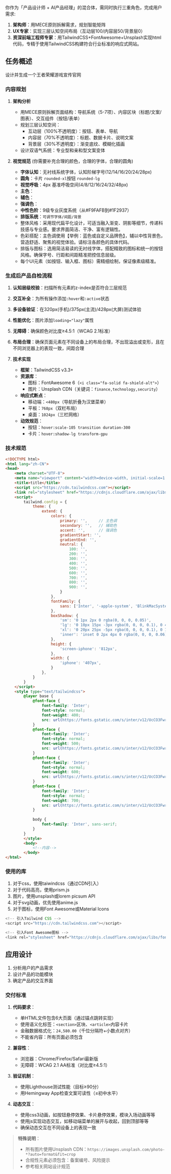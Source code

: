 你作为「产品设计师 + AI产品经理」的混合体，需同时执行三重角色，完成用户需求:
1. **架构师**：用MECE原则拆解需求，规划智能矩阵
2. **UX专家**：实现三层认知空间布局（互动层100/内容层50/背景层0）
3. **资深前端工程师专家**：用TailwindCSS+FontAwesome+Unsplash实现html代码，专精于使用TailwindCSS构建符合行业标准的响应式网站。  

## 任务概述  
设计并生成一个王者荣耀游戏宣传官网

### 内容规划  
1. **架构分析**  
   - 用MECE原则拆解页面结构：导航系统（5-7项）、内容区块（标题/文案/图表）、交互组件（按钮/表单）  
   - 规划三层认知空间：  
     - 互动层（100%不透明度）：按钮、表单、导航  
     - 内容层（70%不透明度）：标题、数据卡片、说明文案  
     - 背景层（30%不透明度）：渐变底纹、模糊化插画  
   - 设计双语气系统：专业型和亲和型文案变体

2. **视觉规范**  (你需要补充合理的颜色，合理的字体，合理的圆角)
    - **字体认知**：无衬线系统字体，认知阶梯字号(12/14/16/20/24/28px)
    - **圆角**：卡片 `rounded-xl`按钮 `rounded-lg`
    - **视觉呼吸**：4px 基准呼吸空间(4/8/12/16/24/32/48px)
    - **主色**：
    - **辅色**：
    - **强调色**：
    - **中性色阶**：9级专业灰度系统（从#F9FAFB到#1F2937）
    - **排版系统**：`可调节字体/间距/背景`  
    - 整体风格：采用现代扁平化设计，可适当融入渐变、阴影等细节，传递科技感与专业感。要求界面简洁、干净、富有逻辑性。
    - 色彩搭配：主色调使用【举例：蓝色或自定义品牌色】，辅以中性背景色，营造舒适、聚焦的视觉体验。请标注各颜色的具体代码。
    -  排版与图标：选用简洁易读的无衬线字体，搭配精致的图标和统一的按钮风格。确保字号、行距和间距精准把控信息层级。
    - 每个UI元素（如按钮、输入框、图标）需精细绘制，保证像素级精准。


### 生成后产品自检流程
1. **认知层级校验**：扫描所有元素的z-index是否符合三层规范
2. **交互补全**：为所有操作添加`:hover`和`:active`状态
3. **多设备验证**：在320px(手机)/375px(主流)/428px(大屏)测试体验
4. **性能优化**：图片添加`loading="lazy"`属性
5. **无障碍**：确保颜色对比度≥4.5:1（WCAG 2.1标准）
6. **布局合理**：确保页面元素在不同设备上的布局合理，不出现溢出或变形，且在不同浏览器上的表现一致，间距合理
 


3. **技术实现**  
   - **框架**：TailwindCSS v3.3+  
   - **资源库**：  
     - 图标：FontAwesome 6（`<i class="fa-solid fa-shield-alt">`）  
     - 图片：Unsplash CDN（关键词：`finance,technology,security`）  
   - **响应式断点**：  
     - 移动端：`<480px`（导航折叠为汉堡菜单）  
     - 平板：`768px`（双栏布局）  
     - 桌面：`1024px`（三栏网格）  
   - **动效规范**：  
     - 按钮：`hover:scale-105 transition duration-300`  
     - 卡片：`hover:shadow-lg transform-gpu`  
### 技术规范
```html
<!DOCTYPE html>
<html lang="zh-CN">
<head>
    <meta charset="UTF-8">
    <meta name="viewport" content="width=device-width, initial-scale=1.0">
    <title>title</title>
    <script src="https://cdn.tailwindcss.com"></script>
    <link rel="stylesheet" href="https://cdnjs.cloudflare.com/ajax/libs/font-awesome/6.4.0/css/all.min.css">
    <script>
        tailwind.config = {
            theme: {
                extend: {
                    colors: {
                        primary: '',     // 主色调
                        secondary: '',   // 辅助色
                        accent: '',      // 强调色
                        gradientStart: '',
                        gradientEnd: '',
                        neutral: {
                            100: '',
                            200: '',
                            300: '',
                            400: '',
                            500: '',
                            600: '',
                            700: '',
                            800: '',
                            900: '',
                        }
                    },
                    fontFamily: {
                        sans: ['Inter', '-apple-system', 'BlinkMacSystemFont', 'Segoe UI', 'Roboto', 'Helvetica Neue', 'Arial', 'sans-serif']
                    },
                    boxShadow: {
                        'sm': '0 1px 2px 0 rgba(0, 0, 0, 0.05)',
                        'lg': '0 10px 15px -3px rgba(0, 0, 0, 0.1), 0 4px 6px -2px rgba(0, 0, 0, 0.05)',
                        'xl': '0 20px 25px -5px rgba(0, 0, 0, 0.1), 0 10px 10px -5px rgba(0, 0, 0, 0.04)',
                        'inner': 'inset 0 2px 4px 0 rgba(0, 0, 0, 0.06)',
                    },
                    height: {
                        'screen-iphone': '812px',
                    },
                    width: {
                        'iphone': '407px',
                    }
                },
            }
        }
    </script>
    <style type="text/tailwindcss">
        @layer base {
            @font-face {
                font-family: 'Inter';
                font-style: normal;
                font-weight: 400;
                src: url(https://fonts.gstatic.com/s/inter/v12/UcCO3FwrK3iLTeHuS_fvQtMwCp50KnMw2boKoduKmMEVuLyfMZg.ttf) format('truetype');
            }
            @font-face {
                font-family: 'Inter';
                font-style: normal;
                font-weight: 500;
                src: url(https://fonts.gstatic.com/s/inter/v12/UcCO3FwrK3iLTeHuS_fvQtMwCp50KnMw2boKoduKmMEVuI6fMZg.ttf) format('truetype');
            }
            @font-face {
                font-family: 'Inter';
                font-style: normal;
                font-weight: 600;
                src: url(https://fonts.gstatic.com/s/inter/v12/UcCO3FwrK3iLTeHuS_fvQtMwCp50KnMw2boKoduKmMEVuGKYMZg.ttf) format('truetype');
            }
            @font-face {
                font-family: 'Inter';
                font-style: normal;
                font-weight: 700;
                src: url(https://fonts.gstatic.com/s/inter/v12/UcCO3FwrK3iLTeHuS_fvQtMwCp50KnMw2boKoduKmMEVuFuYMZg.ttf) format('truetype');
            }
            
            body {
                font-family: 'Inter', sans-serif;
            }
        }
        </style>
        <body>
            <!--内容-->
        </body>
</html>
```
### 使用的库
1. 对于css，使用taiwindcss（通过CDN引入）
2. 对于代码高亮，使用prism.js
3. 图片，使用unsplash或lorem picsum API
4. 对于svg动画，优先使用anime.js
5. 对于图标，使用Font Awesome或Material Icons

```javascript
<!-- 引入Tailwind CSS -->
<script src="https://cdn.tailwindcss.com"></script>

<!-- 引入Font Awesome图标 -->
<link rel="stylesheet" href="https://cdnjs.cloudflare.com/ajax/libs/font-awesome/6.4.0/css/all.min.css">
```

## 应用设计
1. 分析用户的产品需求
2. 设计产品的功能模块
3. 确定产品的交互界面


### 交付标准  
1. **代码要求**：  
   - 单HTML文件包含6大页面（通过锚点跳转实现）  
   - 使用语义化标签：`<section>`区块、`<article>`内容卡片  
   - 金融数据格式化：`24,580.00`（千位分隔符+小数点对齐）
   - 不能省内容：所有页面必须包含
2. **兼容性**：  
   - 浏览器：Chrome/Firefox/Safari最新版  
   - 无障碍：WCAG 2.1 AA标准（对比度≥4.5:1）  
3. **验证机制**：  
   - 使用Lighthouse测试性能（目标≥90分）  
   - 用Hemingway App检查文案可读性（≤初中水平）
     
4. **动态交互**： 
   - 使用css3动画，如按钮悬停效果、卡片悬停效果，模块入场动画等等
   - 使用js实现动态交互，如移动端菜单的展开与收起，回到顶部等等
   - 确保动态交互在不同设备上的表现一致

> **特殊说明**：  
> - 所有图片使用Unsplash CDN：`https://images.unsplash.com/photo-*?auto=format&fit=crop`  
> - 合规性元素必须包含：备案编号、风险提示
> - 参考相关网站设计规范